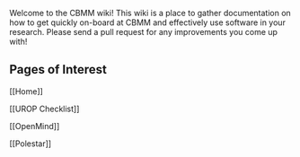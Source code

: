 Welcome to the CBMM wiki! This wiki is a place to gather documentation on how to get quickly on-board at CBMM and effectively use software in your research. Please send a pull request for any improvements you come up with!

## Pages of Interest

[[Home]]

[[UROP Checklist]]

[[OpenMind]]

[[Polestar]]

